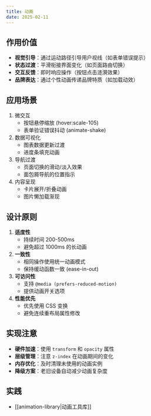 ```yaml
---
title: 动画
date: 2025-02-11
---
```


## 作用价值

- **视觉引导**：通过运动路径引导用户视线（如表单错误提示）
- **状态过渡**：平滑衔接界面变化（如页面路由切换）
- **交互反馈**：即时响应操作（按钮点击涟漪效果）
- **品牌表达**：通过个性动画传递品牌特质（如加载动效）

## 应用场景

1. 微交互
   - 按钮悬停缩放 (hover:scale-105)
   - 表单验证错误抖动 (animate-shake)
2. 数据可视化
   - 图表数据更新过渡
   - 进度条填充动画
3. 导航过渡
   - 页面切换的滑动/淡入效果
   - 面包屑导航的位置指示
4. 内容呈现
   - 卡片展开/折叠动画
   - 图片懒加载渐现

## 设计原则

1. **适度性**
   - 持续时间 200-500ms
   - 避免超过 1000ms 的长动画
2. **一致性**
   - 相同操作使用统一动画模式
   - 保持缓动函数一致 (ease-in-out)
3. **可访问性**
   - 支持 `@media (prefers-reduced-motion)`
   - 提供动画开关选项
4. **性能优先**
   - 优先使用 CSS 变换
   - 避免连续重布局属性修改

## 实现注意

- **硬件加速**：使用 `transform` 和 `opacity` 属性
- **层级管理**：注意 `z-index` 在动画期间的变化
- **内存优化**：及时清理未使用的动画实例
- **降级方案**：老旧设备自动减少动画复杂度

## 实践

- [[animation-library|动画工具库]]

